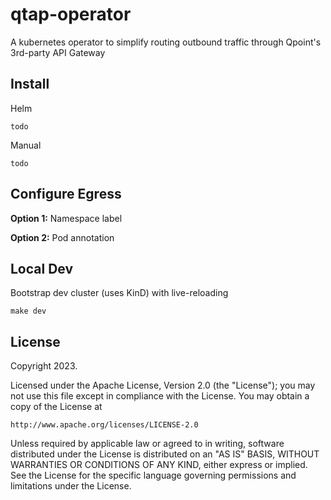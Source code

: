 # qtap-operator
A kubernetes operator to simplify routing outbound traffic through Qpoint's 3rd-party API Gateway

## Install

Helm

```
todo
```

Manual

```
todo
```

## Configure Egress

__Option 1:__ Namespace label

__Option 2:__ Pod annotation

## Local Dev

Bootstrap dev cluster (uses KinD) with live-reloading

```
make dev
```

## License

Copyright 2023.

Licensed under the Apache License, Version 2.0 (the "License");
you may not use this file except in compliance with the License.
You may obtain a copy of the License at

    http://www.apache.org/licenses/LICENSE-2.0

Unless required by applicable law or agreed to in writing, software
distributed under the License is distributed on an "AS IS" BASIS,
WITHOUT WARRANTIES OR CONDITIONS OF ANY KIND, either express or implied.
See the License for the specific language governing permissions and
limitations under the License.
